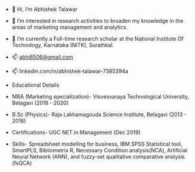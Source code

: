 - 👋 Hi, I’m Abhishek Talawar
- 👀 I’m interested in research activities to broaden my knowledge in the areas of marketing management and analytics.
- 🌱 I’m currently a  Full-time research scholar at the National Institute Of Technology, Karnataka (NITK), Surathkal.
- 📫 abhi6506@gmail.com
- 📫 linkedin.com/in/abhishek-talawar-7385394a


-  Educational Details
-  MBA (Marketing specialization)- Visvesvaraya Technological University, Belagavi (2018 - 2020)
-  B.Sc (Physics)- Raja Lakhamagouda Science Institute, Belagavi (2013 - 2016)

- Certifications- UGC NET in Management (Dec 2019)
- Skills- Spreadsheet modelling for business, IBM SPSS Statistical tool, SmartPLS, Bibliometrix R, Necessary Condition analysis(NCA), Artificial Neural Network (ANN), and fuzzy-set qualitative comparative analysis (fsQCA)





<!---
AbhishekTalawar/AbhishekTalawar is a ✨ special ✨ repository because its `README.md` (this file) appears on your GitHub profile.
You can click the Preview link to take a look at your changes.
--->
